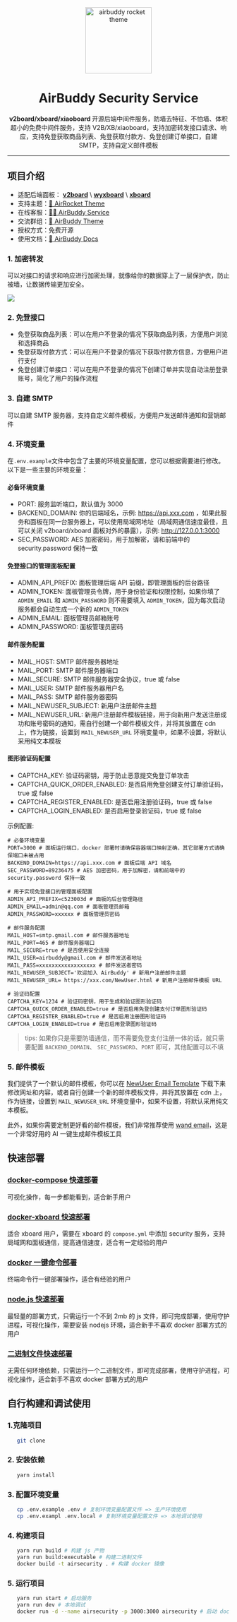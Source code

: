 <div align="center">
    <a href="https://r8d.pro"><img src="https://github.com/dc8683/picx-images-hosting/raw/master/docs/AirSecurity-LOGO@1x.86twptctpt.webp" alt="airbuddy rocket theme" width="150" /></a>
    <h1>AirBuddy Security Service</h1>
    <p><b> v2board/xboard/xiaoboard </b>开源后端中间件服务，防墙去特征、不怕墙、体积超小的免费中间件服务，支持 V2B/XB/xiaoboard，支持加密转发接口请求、响应，支持免登获取商品列表、免登获取付款方、免登创建订单接口，自建 SMTP，支持自定义邮件模板</p>
</div>

------------------------------


## 项目介绍

* 适配后端面板： [**v2board**](https://github.com/v2board/v2board) \ [**wyxboard**](https://github.com/wyx2685/v2board) \ [**xboard**](https://github.com/cedar2025/Xboard)
* 支持主题：[🚀 AirRocket Theme](https://github.com/dc8683/v2board-theme-airrocket)
* 在线客服：[🏄‍♂️ AirBuddy Service](https://t.me/R8d_pro_bot)
* 交流群组：[🚀 AirBuddy Theme](https://t.me/themebuddy)
* 授权方式：免费开源
* 使用文档：[📖 AirBuddy Docs](https://r8d.pro/docs)


### 1. 加密转发

可以对接口的请求和响应进行加密处理，就像给你的数据穿上了一层保护衣，防止被墙，让数据传输更加安全。

![](https://github.com/dc8683/picx-images-hosting/raw/master/docs/Clipboard---2025-06-17-15.06.21.6t7dmwj0sn.webp)

### 2. 免登接口

* 免登获取商品列表：可以在用户不登录的情况下获取商品列表，方便用户浏览和选择商品
* 免登获取付款方式：可以在用户不登录的情况下获取付款方信息，方便用户进行支付
* 免登创建订单接口：可以在用户不登录的情况下创建订单并实现自动注册登录账号，简化了用户的操作流程

### 3. 自建 SMTP

可以自建 SMTP 服务器，支持自定义邮件模板，方便用户发送邮件通知和营销邮件


### 4. 环境变量

在``.env.example``文件中包含了主要的环境变量配置，您可以根据需要进行修改。以下是一些主要的环境变量：

#### 必备环境变量

* PORT: 服务监听端口，默认值为 3000
* BACKEND_DOMAIN: 你的后端域名，示例: https://api.xxx.com ，如果此服务和面板在同一台服务器上，可以使用局域网地址（局域网通信速度最佳，且可以关闭 v2board/xboard 面板对外的暴露），示例: http://127.0.0.1:3000
* SEC_PASSWORD: AES 加密密码，用于加解密，请和前端中的 security.password 保持一致

#### 免登接口的管理面板配置
* ADMIN_API_PREFIX: 面板管理后端 API 前缀，即管理面板的后台路径
* ADMIN_TOKEN: 面板管理员令牌，用于身份验证和权限控制，如果你填了 `ADMIN_EMAIL` 和 `ADMIN_PASSWORD` 则不需要填入 `ADMIN_TOKEN`，因为每次启动服务都会自动生成一个新的 `ADMIN_TOKEN`
* ADMIN_EMAIL: 面板管理员邮箱账号
* ADMIN_PASSWORD: 面板管理员密码

#### 邮件服务配置
* MAIL_HOST: SMTP 邮件服务器地址
* MAIL_PORT: SMTP 邮件服务器端口
* MAIL_SECURE: SMTP 邮件服务器安全协议，true 或 false
* MAIL_USER: SMTP 邮件服务器用户名
* MAIL_PASS: SMTP 邮件服务器密码
* MAIL_NEWUSER_SUBJECT: 新用户注册邮件主题
* MAIL_NEWUSER_URL: 新用户注册邮件模板链接，用于向新用户发送注册成功和账号密码的通知，需自行创建一个邮件模板文件，并将其放置在 cdn 上，作为链接，设置到 `MAIL_NEWUSER_URL` 环境变量中，如果不设置，将默认采用纯文本模板

#### 图形验证码配置
* CAPTCHA_KEY: 验证码密钥，用于防止恶意提交免登订单攻击
* CAPTCHA_QUICK_ORDER_ENABLED: 是否启用免登创建支付订单验证码，true 或 false
* CAPTCHA_REGISTER_ENABLED: 是否启用注册验证码，true 或 false
* CAPTCHA_LOGIN_ENABLED: 是否启用登录验证码，true 或 false

示例配置:

```dotenv
# 必备环境变量
PORT=3000 # 面板运行端口，docker 部署时请确保容器端口映射正确，其它部署方式请确保端口未被占用
BACKEND_DOMAIN=https://api.xxx.com # 面板后端 API 域名
SEC_PASSWORD=89236475 # AES 加密密码，用于加解密，请和前端中的 security.password 保持一致

# 用于实现免登接口的管理面板配置
ADMIN_API_PREFIX=c523003d # 面板的后台管理路径
ADMIN_EMAIL=admin@qq.com # 面板管理员邮箱
ADMIN_PASSWORD=xxxxxx # 面板管理员密码

# 邮件服务配置
MAIL_HOST=smtp.gmail.com # 邮件服务器地址
MAIL_PORT=465 # 邮件服务器端口
MAIL_SECURE=true # 是否使用安全连接
MAIL_USER=airbuddy@gmail.com # 邮件发送者地址
MAIL_PASS=xxxxxxxxxxxxxxxxxx # 邮件发送者密码
MAIL_NEWUSER_SUBJECT='欢迎加入 AirBuddy' # 新用户注册邮件主题
MAIL_NEWUSER_URL= https://xxx.com/NewUser.html # 新用户注册邮件模板 URL

# 验证码配置
CAPTCHA_KEY=1234 # 验证码密钥，用于生成和验证图形验证码
CAPTCHA_QUICK_ORDER_ENABLED=true # 是否启用免登创建支付订单图形验证码
CAPTCHA_REGISTER_ENABLED=true # 是否启用注册图形验证码
CAPTCHA_LOGIN_ENABLED=true # 是否启用登录图形验证码
```

> tips: 如果你只是需要防墙通信，而不需要免登支付注册一体的话，就只需要配置 `BACKEND_DOMAIN`、 `SEC_PASSWORD`、`PORT` 即可，其他配置可以不填

### 5. 邮件模板

我们提供了一个默认的邮件模板，你可以在 [NewUser Email Template](https://github.com/dc8683/picx-images-hosting/blob/master/email-template/NewUser.html) 下载下来修改网址和内容，或者自行创建一个新的邮件模板文件，并将其放置在 cdn 上，作为链接，设置到 `MAIL_NEWUSER_URL` 环境变量中，如果不设置，将默认采用纯文本模板。

此外，如果你需要定制更好看的邮件模板，我们非常推荐使用 [wand email](https://www.wand.email/)，这是一个非常好用的 AI 一键生成邮件模板工具

## 快速部署

### [docker-compose 快速部署](/docs/docker-compose.md)
可视化操作，每一步都能看到，适合新手用户

### [docker-xboard 快速部署](/docs/docker-xboard.md)
适合 xboard 用户，需要在 xboard 的 `compose.yml` 中添加 security 服务，支持局域网和面板通信，提高通信速度，适合有一定经验的用户

### [docker 一键命令部署](/docs/docker.md)
终端命令行一键部署操作，适合有经验的用户

### [node.js 快速部署](/docs/node.md)
最轻量的部署方式，只需运行一个不到 2mb 的 js 文件，即可完成部署，使用守护进程，可视化操作，需要安装 nodejs 环境，适合新手不喜欢 docker 部署方式的用户

### [二进制文件快速部署](/docs/executable.md)
无需任何环境依赖，只需运行一个二进制文件，即可完成部署，使用守护进程，可视化操作，适合新手不喜欢 docker 部署方式的用户


## 自行构建和调试使用

### 1.克隆项目

```bash
   git clone 
```

### 2. 安装依赖
```bash
   yarn install
```

### 3. 配置环境变量
```bash
   cp .env.example .env # 复制环境变量配置文件 => 生产环境使用
   cp .env.exampl .env.local # 复制环境变量配置文件 => 本地调试使用
```

### 4. 构建项目
```bash
   yarn run build # 构建 js 产物
   yarn run build:executable # 构建二进制文件
   docker build -t airsecurity . # 构建 docker 镜像
```
### 5. 运行项目
```bash
   yarn run start # 启动服务
   yarn run dev # 本地调试
   docker run -d --name airsecurity -p 3000:3000 airsecurity # 启动 docker 容器
```